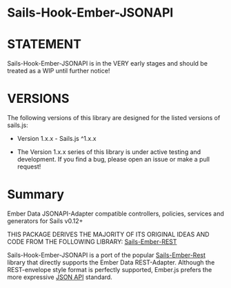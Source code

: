 Sails-Hook-Ember-JSONAPI
======================

# STATEMENT

Sails-Hook-Ember-JSONAPI is in the VERY early stages and should be treated as a WIP until further notice!

# VERSIONS

The following versions of this library are designed for the listed versions of sails.js:

* Version 1.x.x - Sails.js ^1.x.x

- The Version 1.x.x series of this library is under active testing and development. If you find a bug, please open an issue or make a pull request!

# Summary

Ember Data JSONAPI-Adapter compatible controllers, policies, services and generators for Sails v0.12+

THIS PACKAGE DERIVES THE MAJORITY OF ITS ORIGINAL IDEAS AND CODE FROM THE FOLLOWING LIBRARY: [Sails-Ember-REST](https://github.com/mdconaway/sails-ember-rest)

Sails-Hook-Ember-JSONAPI is a port of the popular [Sails-Ember-Rest](https://github.com/mdconaway/sails-ember-rest) library that directly supports the Ember Data REST-Adapter. Although the REST-envelope style format is perfectly supported, Ember.js prefers the more expressive [JSON API](http://jsonapi.org/) standard.
